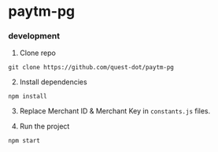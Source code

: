 # paytm-pg

### development

1. Clone repo 
```
git clone https://github.com/quest-dot/paytm-pg
```

2. Install dependencies 
```
npm install 
```

3. Replace Merchant ID & Merchant Key in `constants.js` files.

4. Run the project
```
npm start
```
